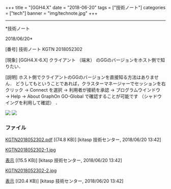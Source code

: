 ﻿+++
title = "[GGH4.X"
date = "2018-06-20"
tags = ["技術ノート"]
categories = ["tech"]
banner = "img/technote.jpg"
+++

-----------------------------------------------------------------------------------------------------------------------------

*技術ノート

2018/06/20*


[番号]
技術ノート KGTN 2018052302

[現象]
[GGH4.X-6.X] クライアント （端末）
のGGのバージョンをホスト側で知りたい．

[説明]
ホスト側でクライアントのGGのバージョンを直接知る方法はありません．
どうしてもということであれば，クラスターマネージャーでセッションを右クリック
→ Connect を選択 → 利用者が接続を承認 → プログラムウインドウ → Help →
About GraphOn GO-Global で確認することが可能です
（シャドウイングを利用して確認） ．

![](http://techreport.kitasp.net/attachments/download/4040/KGTN2018052302-1.jpg)
![](http://techreport.kitasp.net/attachments/download/4041/KGTN2018052302-2.jpg)


### ファイル

 
 


[KGTN2018052302.pdf](http://techreport.kitasp.net/attachments/download/4039/KGTN2018052302.pdf)
 [(74.8 KB)] [kitasp 技術センター, 2018/06/20
13:42]

[KGTN2018052302-1.jpg](http://techreport.kitasp.net/attachments/download/4040/KGTN2018052302-1.jpg)

[表示](http://techreport.kitasp.net/attachments/4040/KGTN2018052302-1.jpg "表示")
 [(15.5 KB)] [kitasp 技術センター, 2018/06/20
13:42]

[KGTN2018052302-2.jpg](http://techreport.kitasp.net/attachments/download/4041/KGTN2018052302-2.jpg)

[表示](http://techreport.kitasp.net/attachments/4041/KGTN2018052302-2.jpg "表示")
 [(20.4 KB)] [kitasp 技術センター, 2018/06/20
13:42]


 


 

